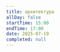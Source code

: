 ```yaml
---
title: архитектура
allDay: false
startTime: 15:00
endTime: 17:00
date: 2025-07-19
completed: null
---
```

